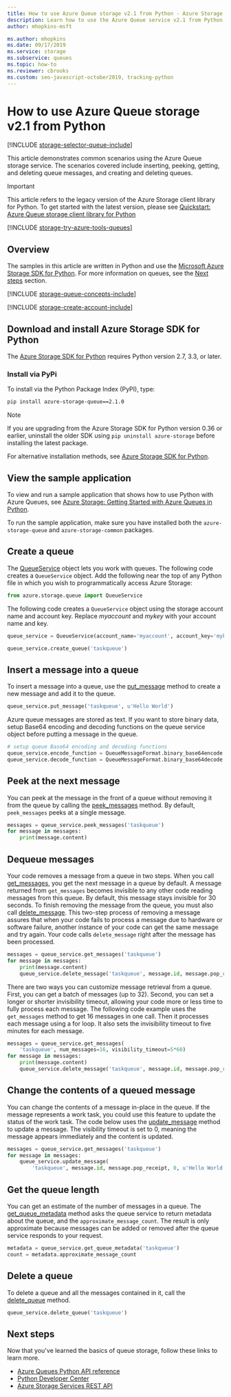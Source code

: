 ```yaml
---
title: How to use Azure Queue storage v2.1 from Python - Azure Storage
description: Learn how to use the Azure Queue service v2.1 from Python to create and delete queues, and insert, get, and delete messages.
author: mhopkins-msft

ms.author: mhopkins
ms.date: 09/17/2019
ms.service: storage
ms.subservice: queues
ms.topic: how-to
ms.reviewer: cbrooks
ms.custom: seo-javascript-october2019, tracking-python
---
```


# How to use Azure Queue storage v2.1 from Python

[!INCLUDE [storage-selector-queue-include](../../../includes/storage-selector-queue-include.md)]

This article demonstrates common scenarios using the Azure Queue storage service. The scenarios covered include inserting, peeking, getting, and deleting queue messages, and creating and deleting queues.

> [!IMPORTANT]
> This article refers to the legacy version of the Azure Storage client library for Python. To get started with the latest version, please see [Quickstart: Azure Queue storage client library for Python](storage-quickstart-queues-python.md)

[!INCLUDE [storage-try-azure-tools-queues](../../../includes/storage-try-azure-tools-queues.md)]

## Overview

The samples in this article are written in Python and use the [Microsoft Azure Storage SDK for Python]. For more information on queues, see the [Next steps](#next-steps) section.

[!INCLUDE [storage-queue-concepts-include](../../../includes/storage-queue-concepts-include.md)]

[!INCLUDE [storage-create-account-include](../../../includes/storage-create-account-include.md)]

## Download and install Azure Storage SDK for Python

The [Azure Storage SDK for Python](https://github.com/azure/azure-storage-python) requires Python version 2.7, 3.3, or later.
 
### Install via PyPi

To install via the Python Package Index (PyPI), type:

```bash
pip install azure-storage-queue==2.1.0
```

> [!NOTE]
> If you are upgrading from the Azure Storage SDK for Python version 0.36 or earlier, uninstall the older SDK using `pip uninstall azure-storage` before installing the latest package.

For alternative installation methods, see [Azure Storage SDK for Python](https://github.com/Azure/azure-storage-python/).

## View the sample application

To view and run a sample application that shows how to use Python with Azure Queues, see [Azure Storage: Getting Started with Azure Queues in Python](https://github.com/Azure-Samples/storage-queue-python-getting-started). 

To run the sample application, make sure you have installed both the `azure-storage-queue` and `azure-storage-common` packages.

## Create a queue

The [QueueService](/python/api/azure-storage-queue/azure.storage.queue.queueservice.queueservice) object lets you work with queues. The following code creates a `QueueService` object. Add the following near the top of any Python file in which you wish to programmatically access Azure Storage:

```python
from azure.storage.queue import QueueService
```

The following code creates a `QueueService` object using the storage account name and account key. Replace *myaccount* and *mykey* with your account name and key.

```python
queue_service = QueueService(account_name='myaccount', account_key='mykey')

queue_service.create_queue('taskqueue')
```

## Insert a message into a queue

To insert a message into a queue, use the [put_message](/python/api/azure-storage-queue/azure.storage.queue.queueservice.queueservice#put-message-queue-name--content--visibility-timeout-none--time-to-live-none--timeout-none-) method to create a new message and add it to the queue.

```python
queue_service.put_message('taskqueue', u'Hello World')
```

Azure queue messages are stored as text. If you want to store binary data, setup Base64 encoding and decoding functions on the queue service object before putting a message in the queue.

```python
# setup queue Base64 encoding and decoding functions
queue_service.encode_function = QueueMessageFormat.binary_base64encode
queue_service.decode_function = QueueMessageFormat.binary_base64decode
```

## Peek at the next message

You can peek at the message in the front of a queue without removing it from the queue by calling the [peek_messages](/python/api/azure-storage-queue/azure.storage.queue.queueservice.queueservice#peek-messages-queue-name--num-messages-none--timeout-none-) method. By default, `peek_messages` peeks at a single message.

```python
messages = queue_service.peek_messages('taskqueue')
for message in messages:
    print(message.content)
```

## Dequeue messages

Your code removes a message from a queue in two steps. When you call [get_messages](/python/api/azure-storage-queue/azure.storage.queue.queueservice.queueservice#get-messages-queue-name--num-messages-none--visibility-timeout-none--timeout-none-), you get the next message in a queue by default. A message returned from `get_messages` becomes invisible to any other code reading messages from this queue. By default, this message stays invisible for 30 seconds. To finish removing the message from the queue, you must also call [delete_message](/python/api/azure-storage-queue/azure.storage.queue.queueservice.queueservice#delete-message-queue-name--message-id--pop-receipt--timeout-none-). This two-step process of removing a message assures that when your code fails to process a message due to hardware or software failure, another instance of your code can get the same message and try again. Your code calls `delete_message` right after the message has been processed.

```python
messages = queue_service.get_messages('taskqueue')
for message in messages:
    print(message.content)
    queue_service.delete_message('taskqueue', message.id, message.pop_receipt)
```

There are two ways you can customize message retrieval from a queue. First, you can get a batch of messages (up to 32). Second, you can set a longer or shorter invisibility timeout, allowing your code more or less time to fully process each message. The following code example uses the `get_messages` method to get 16 messages in one call. Then it processes each message using a for loop. It also sets the invisibility timeout to five minutes for each message.

```python
messages = queue_service.get_messages(
    'taskqueue', num_messages=16, visibility_timeout=5*60)
for message in messages:
    print(message.content)
    queue_service.delete_message('taskqueue', message.id, message.pop_receipt)
```

## Change the contents of a queued message

You can change the contents of a message in-place in the queue. If the message represents a work task, you could use this feature to update the status of the work task. The code below uses the [update_message](/python/api/azure-storage-queue/azure.storage.queue.queueservice.queueservice#update-message-queue-name--message-id--pop-receipt--visibility-timeout--content-none--timeout-none-) method to update a message. The visibility timeout is set to 0, meaning the message appears immediately and the content is updated.

```python
messages = queue_service.get_messages('taskqueue')
for message in messages:
    queue_service.update_message(
        'taskqueue', message.id, message.pop_receipt, 0, u'Hello World Again')
```

## Get the queue length

You can get an estimate of the number of messages in a queue. The [get_queue_metadata](/python/api/azure-storage-queue/azure.storage.queue.queueservice.queueservice#get-queue-metadata-queue-name--timeout-none-) method asks the queue service to return metadata about the queue, and the `approximate_message_count`. The result is only approximate because messages can be added or removed after the queue service responds to your request.

```python
metadata = queue_service.get_queue_metadata('taskqueue')
count = metadata.approximate_message_count
```

## Delete a queue

To delete a queue and all the messages contained in it, call the [delete_queue](/python/api/azure-storage-queue/azure.storage.queue.queueservice.queueservice#delete-queue-queue-name--fail-not-exist-false--timeout-none-) method.

```python
queue_service.delete_queue('taskqueue')
```

## Next steps

Now that you've learned the basics of queue storage, follow these links to learn more.

* [Azure Queues Python API reference](/python/api/azure-storage-queue)
* [Python Developer Center](https://azure.microsoft.com/develop/python/)
* [Azure Storage Services REST API](https://msdn.microsoft.com/library/azure/dd179355)

[Azure Storage Team Blog]: https://blogs.msdn.com/b/windowsazurestorage/
[Microsoft Azure Storage SDK for Python]: https://github.com/Azure/azure-storage-python
